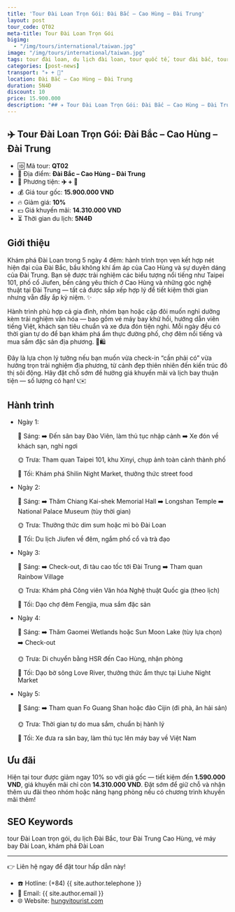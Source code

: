 ```yaml
---
title: 'Tour Đài Loan Trọn Gói: Đài Bắc – Cao Hùng – Đài Trung'
layout: post
tour_code: QT02
meta-title: Tour Đài Loan Trọn Gói
bigimg:
  - "/img/tours/international/taiwan.jpg"
image: "/img/tours/international/taiwan.jpg"
tags: tour đài loan, du lịch đài loan, tour quốc tế, tour đài bắc, tour cao hùng, tour đài trung
categories: [post-news]
transport: "✈️ + 🚌"
location: Đài Bắc – Cao Hùng – Đài Trung
duration: 5N4Đ
discount: 10
price: 15.900.000
description: "## ✈️ Tour Đài Loan Trọn Gói: Đài Bắc – Cao Hùng – Đài Trung"
---
```


## ✈️ Tour Đài Loan Trọn Gói: Đài Bắc – Cao Hùng – Đài Trung 

- 🆔 Mã tour: **QT02**
- 📍 Địa điểm: **Đài Bắc – Cao Hùng – Đài Trung**
- 🚗 Phương tiện: **✈️ + 🚌**
- 💰 Giá tour gốc: **15.900.000 VND**
- 🔥 Giảm giá: **10%**
- 💵 Giá khuyến mãi: **14.310.000 VND**
- ⏳ Thời gian du lịch: **5N4Đ**

## Giới thiệu
Khám phá Đài Loan trong 5 ngày 4 đêm: hành trình trọn vẹn kết hợp nét hiện đại của Đài Bắc, bầu không khí ấm áp của Cao Hùng và sự duyên dáng của Đài Trung. Bạn sẽ được trải nghiệm các biểu tượng nổi tiếng như Taipei 101, phố cổ Jiufen, bến cảng yêu thích ở Cao Hùng và những góc nghệ thuật tại Đài Trung — tất cả được sắp xếp hợp lý để tiết kiệm thời gian nhưng vẫn đầy ắp kỷ niệm. ✨

Hành trình phù hợp cả gia đình, nhóm bạn hoặc cặp đôi muốn nghỉ dưỡng kèm trải nghiệm văn hóa — bao gồm vé máy bay khứ hồi, hướng dẫn viên tiếng Việt, khách sạn tiêu chuẩn và xe đưa đón tiện nghi. Mỗi ngày đều có thời gian tự do để bạn khám phá ẩm thực đường phố, chợ đêm nổi tiếng và mua sắm đặc sản địa phương. 🍜🛍️

Đây là lựa chọn lý tưởng nếu bạn muốn vừa check-in “cần phải có” vừa hưởng trọn trải nghiệm địa phương, từ cảnh đẹp thiên nhiên đến kiến trúc đô thị sôi động. Hãy đặt chỗ sớm để hưởng giá khuyến mãi và lịch bay thuận tiện — số lượng có hạn! 📞✉️

## Hành trình
- Ngày 1:

  🌅 Sáng: ➡️ Đến sân bay Đào Viên, làm thủ tục nhập cảnh ➡️ Xe đón về khách sạn, nghỉ ngơi

  🌞 Trưa: Tham quan Taipei 101, khu Xinyi, chụp ảnh toàn cảnh thành phố

  🌙 Tối: Khám phá Shilin Night Market, thưởng thức street food
- Ngày 2:

  🌅 Sáng: ➡️ Thăm Chiang Kai-shek Memorial Hall ➡️ Longshan Temple ➡️ National Palace Museum (tùy thời gian)

  🌞 Trưa: Thưởng thức dim sum hoặc mì bò Đài Loan

  🌙 Tối: Du lịch Jiufen về đêm, ngắm phố cổ và trà đạo
- Ngày 3:

  🌅 Sáng: ➡️ Check-out, đi tàu cao tốc tới Đài Trung ➡️ Tham quan Rainbow Village

  🌞 Trưa: Khám phá Công viên Văn hóa Nghệ thuật Quốc gia (theo lịch)

  🌙 Tối: Dạo chợ đêm Fengjia, mua sắm đặc sản
- Ngày 4:

  🌅 Sáng: ➡️ Thăm Gaomei Wetlands hoặc Sun Moon Lake (tùy lựa chọn) ➡️ Check-out

  🌞 Trưa: Di chuyển bằng HSR đến Cao Hùng, nhận phòng

  🌙 Tối: Dạo bờ sông Love River, thưởng thức ẩm thực tại Liuhe Night Market
- Ngày 5:

  🌅 Sáng: ➡️ Tham quan Fo Guang Shan hoặc đảo Cijin (đi phà, ăn hải sản)

  🌞 Trưa: Thời gian tự do mua sắm, chuẩn bị hành lý

  🌙 Tối: Xe đưa ra sân bay, làm thủ tục lên máy bay về Việt Nam

## Ưu đãi
Hiện tại tour được giảm ngay 10% so với giá gốc — tiết kiệm đến **1.590.000 VND**, giá khuyến mãi chỉ còn **14.310.000 VND**. Đặt sớm để giữ chỗ và nhận thêm ưu đãi theo nhóm hoặc nâng hạng phòng nếu có chương trình khuyến mãi thêm!

## SEO Keywords
tour Đài Loan trọn gói, du lịch Đài Bắc, tour Đài Trung Cao Hùng, vé máy bay Đài Loan, khám phá Đài Loan

---

👉 Liên hệ ngay để đặt tour hấp dẫn này!

- ☎️ Hotline: (+84) {{ site.author.telephone }}
- 📧 Email: {{ site.author.email }}
- 🌐 Website: [hungvitourist.com](https://hungvitourist.com)

